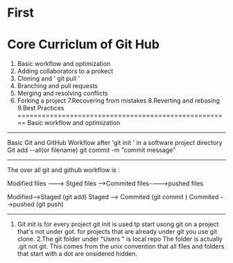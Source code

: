# First
 Core Curriclum of Git Hub
===========================
 
1. Basic workflow and optimization
2. Adding collaborators to a prokect 
3. Cloning and ' git pull '
4. Branching and pull requests 
5. Merging and resolving conflicts 
6. Forking a project 
7.Recovering from mistakes 
8.Reverting and rebasing 
9.Best Practices
=====================================================
Basic workflow and optimization
_________________________
Basic Git and GitHub Workflow
after 'git init ' in a software project directory
Git add --all(or filename)
git commit -m "commit message"
______________________________________________________
The over all git and github workflow is :

Modified files ---> Stged files -->Commited files---->pushed files 

Modified-->Staged (git add)
Staged --> Commited (git commit )
Commited -->pushed (git push)

-------------------------------------------------------------
1. Git init is for every project 
git init is used tp start usong git on a project that's not under got. for projects that are already under git you use git clone.
2.The git folder under "Users " is local repo
The folder is actually .git not git. This comes from the unix convention that all files and folders that start with a dot are  onsidered hidden.
